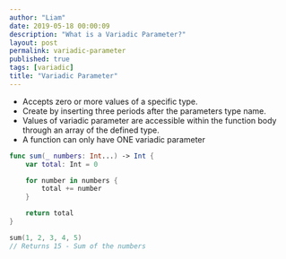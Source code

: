 ```yaml
---
author: "Liam"
date: 2019-05-18 00:00:09
description: "What is a Variadic Parameter?"
layout: post
permalink: variadic-parameter
published: true
tags: [variadic]
title: "Variadic Parameter"
---
```


- Accepts zero or more values of a specific type.
- Create by inserting three periods after the parameters type name.
- Values of variadic parameter are accessible within the function body through an array of the defined type.
- A function can only have ONE variadic parameter

```swift
func sum(_ numbers: Int...) -> Int {
    var total: Int = 0

    for number in numbers {
        total += number
    }

    return total
}

sum(1, 2, 3, 4, 5)		
// Returns 15 - Sum of the numbers
```
